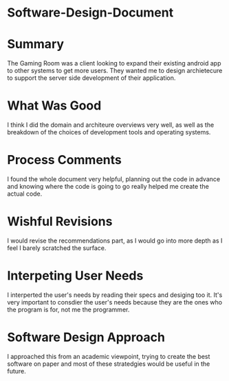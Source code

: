 # Software-Design-Document

# Summary
The Gaming Room was a client looking to expand their existing android app to other systems to get more users. They wanted me to design archietecure to support the server side development of their application.

# What Was Good
I think I did the domain and architeure overviews very well, as well as the breakdown of the choices of development tools and operating systems.

# Process Comments
I found the whole document very helpful, planning out the code in advance and knowing where the code is going to go really helped me create the actual code.

# Wishful Revisions
I would revise the recommendations part, as I would go into more depth as I feel I barely scratched the surface.

# Interpeting User Needs
I interperted the user's needs by reading their specs and desiging too it. It's very important to consdier the user's needs because they are the ones who the program is for, not me the programmer.

# Software Design Approach
I approached this from an academic viewpoint, trying to create the best software on paper and most of these stratedgies would be useful in the future.
